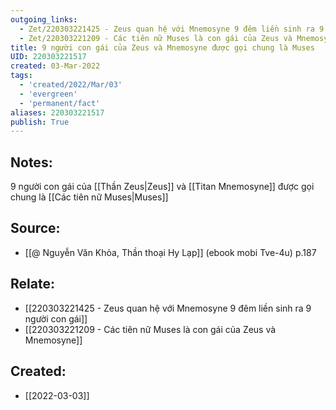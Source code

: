 ```yaml
---
outgoing_links:
  - Zet/220303221425 - Zeus quan hệ với Mnemosyne 9 đêm liền sinh ra 9 người con gái
  - Zet/220303221209 - Các tiên nữ Muses là con gái của Zeus và Mnemosyne
title: 9 người con gái của Zeus và Mnemosyne được gọi chung là Muses
UID: 220303221517
created: 03-Mar-2022
tags:
  - 'created/2022/Mar/03'
  - 'evergreen'
  - 'permanent/fact'
aliases: 220303221517
publish: True
---
```

## Notes:
9 người con gái của [[Thần Zeus|Zeus]] và [[Titan Mnemosyne]] được gọi chung là [[Các tiên nữ Muses|Muses]]

## Source:
- [[@ Nguyễn Văn Khỏa, Thần thoại Hy Lạp]] (ebook mobi Tve-4u) p.187

## Relate:
- [[220303221425 - Zeus quan hệ với Mnemosyne 9 đêm liền sinh ra 9 người con gái]]
- [[220303221209 - Các tiên nữ Muses là con gái của Zeus và Mnemosyne]]
## Created:
- [[2022-03-03]]
